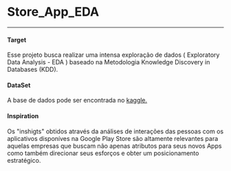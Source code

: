 # Store_App_EDA
<hr>

#### Target 
Esse projeto busca realizar uma intensa exploração de dados ( Exploratory Data Analysis - EDA ) baseado na Metodologia Knowledge Discovery in Databases (KDD).

#### DataSet 
A base de dados pode ser encontrada no [kaggle.](https://www.kaggle.com/datasets/lava18/google-play-store-apps)

#### Inspiration
Os "inshigts" obtidos através da análises de interações das pessoas com os aplicativos disponíves na Google Play Store são altamente relevantes para aquelas empresas que buscam não apenas atributos para seus novos Apps como também direcionar seus esforços e obter um posicionamento estratégico.


